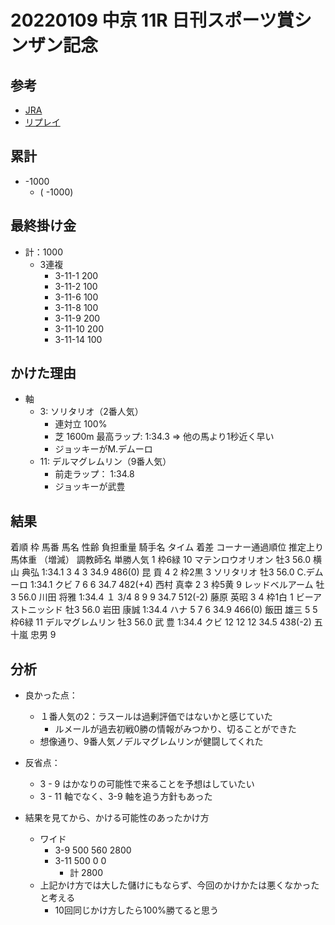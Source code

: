 # 20220109 中京 11R 日刊スポーツ賞シンザン記念

## 参考

- [JRA](https://www.jra.go.jp/datafile/seiseki/replay/2022/003.html)
- [リプレイ](https://jra.webcdn.stream.ne.jp/web/jra/onetag2020/eqPcPlayer.html?target=202201070311)

## 累計

- -1000
  - ( -1000)

## 最終掛け金

- 計：1000
  - 3連複
    - 3-11-1 200
    - 3-11-2 100
    - 3-11-6 100
    - 3-11-8 100
    - 3-11-9 200
    - 3-11-10 200
    - 3-11-14 100

## かけた理由

- 軸
  - 3: ソリタリオ（2番人気）
    - 連対立 100%
    - 芝 1600m 最高ラップ: 1:34.3 ⇒ 他の馬より1秒近く早い
    - ジョッキーがM.デムーロ
  - 11: デルマグレムリン（9番人気）
    - 前走ラップ： 1:34.8
    - ジョッキーが武豊

## 結果

着順	枠	馬番	馬名	性齢	負担重量	騎手名	    タイム	着差	コーナー通過順位    推定上り	馬体重  （増減）    調教師名	単勝人気
1	枠6緑	10	マテンロウオリオン	牡3	56.0	横山 典弘	1:34.1	    	3 4 3               34.9	    486(0)	        昆 貢	4
2	枠2黒	3	ソリタリオ	        牡3	56.0	C.デムーロ	1:34.1	クビ	7 6 6               34.7	    482(+4)	        西村 真幸	2
3	枠5黄	9	レッドベルアーム	牡3	56.0	川田 将雅	1:34.4	１ 3/4	8 9 9               34.7	    512(-2)	        藤原 英昭	3
4	枠1白	1	ビーアストニッシド	牡3	56.0	岩田 康誠	1:34.4	ハナ	5 7 6               34.9	    466(0)	        飯田 雄三	5
5	枠6緑	11	デルマグレムリン	牡3	56.0	武 豊	    1:34.4	クビ	12 12 12            34.5	    438(-2)	        五十嵐 忠男	9

## 分析

- 良かった点：
  - １番人気の2：ラスールは過剰評価ではないかと感じていた
    - ルメールが過去初戦0勝の情報がみつかり、切ることができた
  - 想像通り、9番人気ノデルマグレムリンが健闘してくれた

- 反省点：
  - 3 - 9 はかなりの可能性で来ることを予想はしていたい
  - 3 - 11 軸でなく、3-9 軸を追う方針もあった

- 結果を見てから、かける可能性のあったかけ方
  - ワイド 
    - 3-9 500   560 2800
    - 3-11 500  0   0
      - 計 2800
  - 上記かけ方では大した儲けにもならず、今回のかけかたは悪くなかったと考える
    - 10回同じかけ方したら100%勝てると思う
